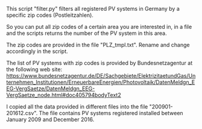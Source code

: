 This script "filter.py" filters all registered PV systems in Germany by a specific zip codes (Postleitzahlen).

So you can put all zip codes of a certain area you are interested in, in a file and the scripts returns the number of the PV system in this area.

The zip codes are provided in the file "PLZ_tmpl.txt". Rename and change accordingly in the script.

The list of PV systems with zip codes is provided by Bundesnetzagentur at the following web site:
https://www.bundesnetzagentur.de/DE/Sachgebiete/ElektrizitaetundGas/Unternehmen_Institutionen/ErneuerbareEnergien/Photovoltaik/DatenMeldgn_EEG-VergSaetze/DatenMeldgn_EEG-VergSaetze_node.html#doc405794bodyText2

I copied all the data provided in different files into the file "200901-201612.csv". The file contains PV systems registered installed between January 2009 and December 2016.